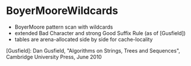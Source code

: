 # BoyerMooreWildcards
- BoyerMoore pattern scan with wildcards
- extended Bad Character and strong Good Suffix Rule (as of [Gusfield])
- tables are arena-allocated side by side for cache-locality

[Gusfield]: Dan Gusfield, "Algorithms on Strings, Trees and Sequences", Cambridge University Press, June 2010
